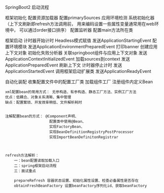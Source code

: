 SpringBoot2 启动流程

框架初始化
    配置资源加载器
    配置primarySources
    应用环境检测
    系统初始化器
        （上下文刷新即refresh方法调用前，
        用来编码设置一些属性变量通常用在web环境中，
        可以通过order接口排序）
    配置监听器
    配置main方法所在类

框架启动
    计时器开始计时
    Headless模式赋值
    发送ApplicationStartingEvent
    配置环境模块
    发送ApplicationEnvironmentPreparedEvent
    打印banner
    创建应用上下文对象
    初始化失败分析器
    关联springboot组件与应用上下文对象
    发送ApplicationContextInitializedEvent
    加载sources到context
    发送ApplicationPreparedEvent
    刷新上下文
    计时器停止计时
    发送ApplicationStartedEvent
    调用框架启动扩展类
    发送ApplicationReadyEvent

自动化装配
    收集配置文件中的配置工厂类
    加载组件工厂
    注册组件内定义Bean
    
    
    
    
    
    
    
    
    
    
    
    
    xml配置bean的常用方式： 无参构造、有参构造、静态工厂方法、实例工厂方法
    优点：低耦合、对象关系清晰、集中管理
    缺点：配置繁琐、开发效率稍低、文件解析耗时
    
    
    注解配置bean的方式： @Component声明、
                        配置类中使用@Bean、
                        实现FactoryBean、
                        实现BeanDefinitionRegistryPostProcessor
                        实现ImportBeanDefinitonRegistrar
                        
                        
                        
    refresh方法解析：
        一：bean配置读取加载入口
        二：spring框架启动流程
        三：面试重点
        
        prepareRefresh 容器状态设置、初始化属性设置、检查必备属性是否存在
        obtainFreshBeanFactory 设置beanFactory序列化id、获取beanFactory
